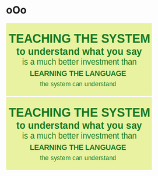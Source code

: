 # oOo 
![oOo Guidelines](o0o_about_guidelines.o0o.gif "May the power of  oOo  be with you!")
![oOo Guidelines](o0o_about_guidelines.o0o.gif)
